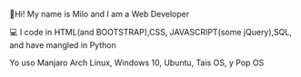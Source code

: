 👋Hi! My name is Milo and I am a Web Developer

💻 I code in HTML(and BOOTSTRAP),CSS, JAVASCRIPT(some jQuery),SQL, and have mangled in Python 

Yo uso Manjaro Arch Linux, Windows 10, Ubuntu, Tais OS, y Pop OS

